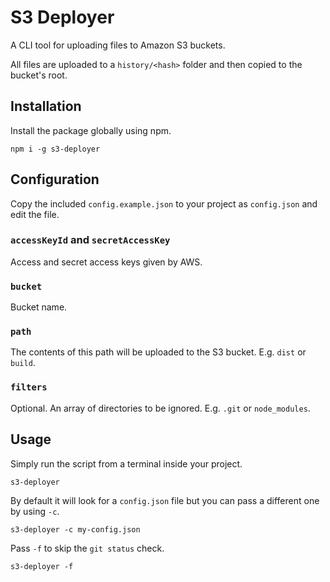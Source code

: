# S3 Deployer

A CLI tool for uploading files to Amazon S3 buckets.

All files are uploaded to a `history/<hash>` folder and then copied to the bucket's root.

## Installation

Install the package globally using npm.

```
npm i -g s3-deployer
```

## Configuration

Copy the included `config.example.json` to your project as `config.json` and edit the file.

### `accessKeyId` and `secretAccessKey`

Access and secret access keys given by AWS.

### `bucket`

Bucket name.

### `path`

The contents of this path will be uploaded to the S3 bucket. E.g. `dist` or `build`.

### `filters`

Optional. An array of directories to be ignored. E.g. `.git` or `node_modules`.

## Usage

Simply run the script from a terminal inside your project.

```
s3-deployer
```
By default it will look for a `config.json` file but you can pass a different one by using `-c`.

```
s3-deployer -c my-config.json
```

Pass `-f` to skip the `git status` check.

```
s3-deployer -f
```
